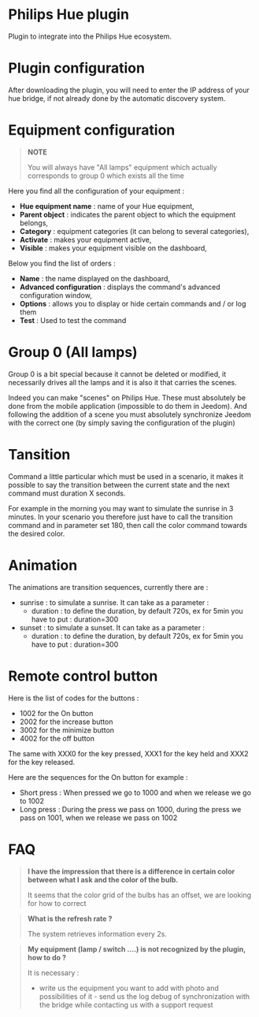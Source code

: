 # Philips Hue plugin

Plugin to integrate into the Philips Hue ecosystem.

# Plugin configuration

After downloading the plugin, you will need to enter the IP address of your hue bridge, if not already done by the automatic discovery system.

# Equipment configuration

> **NOTE**
>
> You will always have "All lamps" equipment which actually corresponds to group 0 which exists all the time

Here you find all the configuration of your equipment :

-   **Hue equipment name** : name of your Hue equipment,
-   **Parent object** : indicates the parent object to which the equipment belongs,
-   **Category** : equipment categories (it can belong to several categories),
-   **Activate** : makes your equipment active,
-   **Visible** : makes your equipment visible on the dashboard,

Below you find the list of orders :

-   **Name** : the name displayed on the dashboard,
-   **Advanced configuration** : displays the command's advanced configuration window,
-   **Options** : allows you to display or hide certain commands and / or log them
-   **Test** : Used to test the command

# Group 0 (All lamps)

Group 0 is a bit special because it cannot be deleted or modified, it necessarily drives all the lamps and it is also it that carries the scenes.

Indeed you can make "scenes" on Philips Hue. These must absolutely be done from the mobile application (impossible to do them in Jeedom). And following the addition of a scene you must absolutely synchronize Jeedom with the correct one (by simply saving the configuration of the plugin)

# Tansition

Command a little particular which must be used in a scenario, it makes it possible to say the transition between the current state and the next command must duration X seconds.

For example in the morning you may want to simulate the sunrise in 3 minutes. In your scenario you therefore just have to call the transition command and in parameter set 180, then call the color command towards the desired color.

# Animation

The animations are transition sequences, currently there are :

-   sunrise : to simulate a sunrise. It can take as a parameter :
    -   duration : to define the duration, by default 720s, ex for 5min you have to put : duration=300
-   sunset : to simulate a sunset. It can take as a parameter :
    -   duration : to define the duration, by default 720s, ex for 5min you have to put : duration=300

# Remote control button

Here is the list of codes for the buttons :

- 1002 for the On button
- 2002 for the increase button
- 3002 for the minimize button
- 4002 for the off button

The same with XXX0 for the key pressed, XXX1 for the key held and XXX2 for the key released.

Here are the sequences for the On button for example :

- Short press : When pressed we go to 1000 and when we release we go to 1002
- Long press : During the press we pass on 1000, during the press we pass on 1001, when we release we pass on 1002

# FAQ

> **I have the impression that there is a difference in certain color between what I ask and the color of the bulb.**
>
> It seems that the color grid of the bulbs has an offset, we are looking for how to correct

> **What is the refresh rate ?**
>
> The system retrieves information every 2s.

> **My equipment (lamp / switch ....) is not recognized by the plugin, how to do ?**
>
> It is necessary :
> - write us the equipment you want to add with photo and possibilities of it - send us the log debug of synchronization with the bridge while contacting us with a support request
